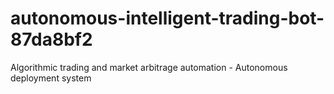 # autonomous-intelligent-trading-bot-87da8bf2
Algorithmic trading and market arbitrage automation - Autonomous deployment system
